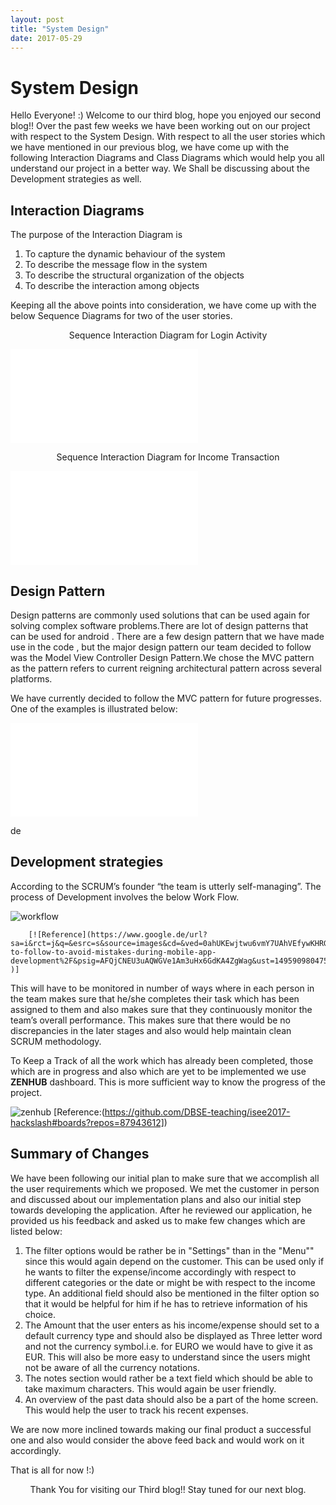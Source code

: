 ```yaml
---
layout: post
title: "System Design"
date: 2017-05-29
---
```


# System Design

Hello Everyone! :)
Welcome to our third blog, hope you enjoyed our second blog!!    Over the past few weeks we have been working out on our project with respect to the System Design. With respect to all the user stories which we have mentioned in our previous blog, we have come up with the following Interaction Diagrams and Class Diagrams which would help you all understand our project in a better way. We Shall be discussing about the Development strategies as well.

## Interaction Diagrams

The purpose of the Interaction Diagram is 
1. To capture the dynamic behaviour of the system
2. To describe the message flow in the system
3. To describe the structural organization of the objects 
4. To describe the interaction among objects

Keeping all the above points into consideration, we have come up with the below Sequence Diagrams for two of the user stories.

<p align="center">
Sequence Interaction Diagram for Login Activity
</p>

![InteractionDiagram1]({{site.baseurl}}/InteractionDiagram/Interaction_Diagram_for_Login_Activity.pdf "InteractionDiagram1")

<p align="center">
Sequence Interaction Diagram for Income Transaction
</p>

![InteractionDiagram2]({{site.baseurl}}/InteractionDiagram/InteractionDiagram_for_Income_transaction.pdf "InteractionDiagram2")

## Design Pattern
Design patterns are commonly used solutions that can be used again for solving complex software problems.There are lot of design patterns that can be used for android . There are a few design pattern that we have made use in the code , but the major design pattern our team decided to follow was the Model View Controller Design Pattern.We chose the MVC pattern as the pattern refers to current reigning architectural pattern across several platforms.

We have currently decided to follow the MVC pattern for future progresses. One of the examples is illustrated below:

![MVCDiagram]({{site.baseurl}}/InteractionDiagram/design_pattern.pdf "MVCDiagram") 


de
## Development strategies

According to the SCRUM’s founder “the team is utterly self-managing”.
The process of Development involves the below Work Flow.

![workflow]({{site.baseurl}}/images/Workflow1.png "workflow")

		[![Reference](https://www.google.de/url?sa=i&rct=j&q=&esrc=s&source=images&cd=&ved=0ahUKEwjtwu6vmY7UAhVEfywKHRGQBt8QjRwIBw&url=https%3A%2F%2Fkrify.co%2Fsteps-to-follow-to-avoid-mistakes-during-mobile-app-development%2F&psig=AFQjCNEU3uAQWGVe1Am3uHx6GdKA4ZgWag&ust=1495909804752959]  )]

This will have to be monitored in number of ways where in each person in the team makes sure that he/she completes their task which has been assigned to them and also makes sure that they continuously monitor the team’s overall performance. This makes sure that there would be no discrepancies in the later stages and also would help maintain clean SCRUM methodology. 

To Keep a Track of all the work which has already been completed, those which are in progress and also which are yet to be implemented we use **ZENHUB** dashboard. This is more sufficient way to know the progress of the project.

![zenhub]({{site.baseurl}}/images/Zenhub.png "zenhub")
        [Reference:(https://github.com/DBSE-teaching/isee2017-hackslash#boards?repos=87943612]) 
			
## Summary of Changes 

We have been following our initial plan to make sure that we accomplish  all the user requirements which we proposed. We met the customer in person and discussed about our implementation plans and also our initial step towards developing the application.
After he reviewed our application, he provided us his feedback and asked us to make few changes which are listed below:

1. The filter options would be rather be in "Settings" than in the "Menu"" since this would again depend on the customer. This can be used only if he wants to filter the expense/income accordingly with respect to different categories or the date or might be with respect to the income type. An additional field should also be mentioned in the filter option so that it would be helpful for him if he has to retrieve information of his choice.
2. The Amount that the user enters as his income/expense should set to a default currency type and should also be displayed as Three letter word and not the currency symbol.i.e. for EURO we would have to give it as EUR. This will also be more easy to understand since the users might not be aware of all the currency notations.
3. The notes section would rather be a text field which should be able to take maximum characters. This would again be user friendly.
4. An overview of the past data should also be a part of the home screen. This would help the user to track  his recent expenses.

We are now more inclined towards making our final product a successful one and also would consider the above feed back and would work on it accordingly.

That is all for now !:)

<p align="center">
Thank You for visiting our Third blog!! Stay tuned for our next blog. 
</p>





